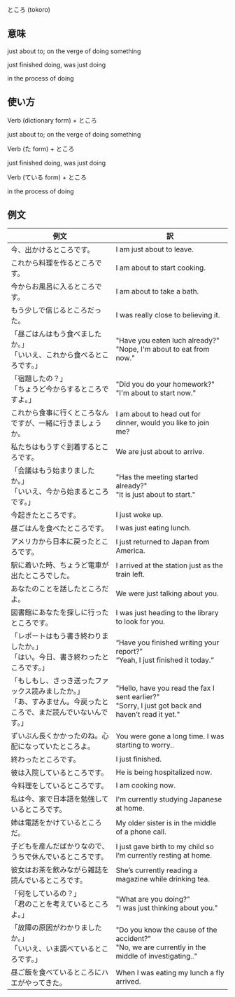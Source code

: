 ところ (tokoro)

## 意味
just about to; on the verge of doing something

just finished doing, was just doing

in the process of doing

## 使い方

Verb (dictionary form)	+ ところ

just about to; on the verge of doing something

Verb (た form)          + ところ

just finished doing, was just doing

Verb (ている form)          + ところ

in the process of doing

## 例文

|例文|訳|
| --- | --- |
|今、出かけるところです。|I am just about to leave.|
|これから料理を作るところです。|I am about to start cooking.|
|今からお風呂に入るところです。|I am about to take a bath.|
|もう少しで信じるところだった。|I was really close to believing it.|
|「昼ごはんはもう食べましたか。」</br>「いいえ、これから食べるところです。」|"Have you eaten luch already?"</br>"Nope, I'm about to eat from now."|
|「宿題したの？」</br>「ちょうど今からするところですよ。」|"Did you do your homework?"</br>"I'm about to start now."|
|これから食事に行くところなんですが、一緒に行きましょうか。|I am about to head out for dinner, would you like to join me?|
|私たちはもうすぐ到着するところです。|We are just about to arrive.|
|「会議はもう始まりましたか。」</br>「いいえ、今から始まるところです。」|"Has the meeting started already?"</br>"It is just about to start."|
|今起きたところです。|I just woke up.|
|昼ごはんを食べたところです。|I was just eating lunch.|
|アメリカから日本に戻ったところです。|I just returned to Japan from America.|
|駅に着いた時、ちょうど電車が出たところでした。|I arrived at the station just as the train left.|
|あなたのことを話したところだよ。|We were just talking about you.|
|図書館にあなたを探しに行ったところです。|I was just heading to the library to look for you.|
|「レポートはもう書き終わりましたか。」</br>「はい。今日、書き終わったところです。」|“Have you finished writing your report?”</br>“Yeah, I just finished it today.”|
|「もしもし、さっき送ったファックス読みましたか。」</br>「あ、すみません。今戻ったところで、まだ読んでいないんです。」|"Hello, have you read the fax I sent earlier?"</br>"Sorry, I just got back and haven't read it yet."|
|ずいぶん長くかかったのね。心配になっていたところよ。|You were gone a long time. I was starting to worry..|
|終わったところです。|I just finished.|
|彼は入院しているところです。|He is being hospitalized now.|
|今料理をしているところです。|I am cooking now.|
|私は今、家で日本語を勉強しているところです。|I'm currently studying Japanese at home.|
|姉は電話をかけているところだ。|My older sister is in the middle of a phone call.|
|子どもを産んだばかりなので、うちで休んでいるところです。|I just gave birth to my child so I’m currently resting at home.|
|彼女はお茶を飲みながら雑誌を読んでいるところです。|She’s currently reading a magazine while drinking tea.|
|「何をしているの？」</br>「君のことを考えているところよ。」|"What are you doing?"</br>"I was just thinking about you."|
|「故障の原因がわかりましたか。」</br>「いいえ、いま調べているところです。」|"Do you know the cause of the accident?"</br>"No, we are currently in the middle of investigating.."|
|昼ご飯を食べているところにハエがやってきた。|When I was eating my lunch a fly arrived.|